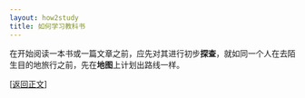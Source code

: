 ```yaml
---
layout: how2study
title: 如何学习教科书
---
```


在开始阅读一本书或一篇文章之前，应先对其进行初步**探查**，就如同一个人在去陌生目的地旅行之前，先在**地图**上计划出路线一样。

[[返回正文](how2study_3.html#asw04)]
